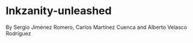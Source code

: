 # Inkzanity-unleashed
By Sergio Jiménez Romero, Carlos Martínez Cuenca and Alberto Velasco Rodríguez 
